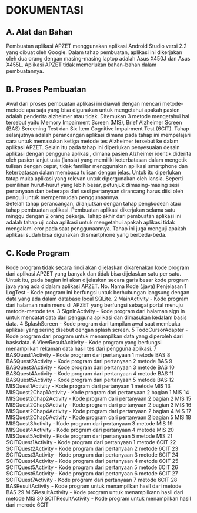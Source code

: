 # DOKUMENTASI

## A.	Alat dan Bahan
Pembuatan aplikasi APZET menggunakan aplikasi Android Studio versi 2.2 yang dibuat oleh Google. Dalam tahap pembuatan, aplikasi ini dikerjakan oleh dua orang dengan masing-masing laptop adalah Asus X450J dan Asus X455L. Aplikasi APZET tidak memerlukan bahan-bahan dalam pembuatannya.

## B.	Proses Pembuatan
Awal dari proses pembuatan aplikasi ini diawali dengan mencari metode-metode apa saja yang bisa digunakan untuk mengetahui apakah pasien adalah penderita alzheimer atau tidak. Ditemukan 3 metode mengetahui hal tersebut yaitu Memory Impairment Screen (MIS), Brief Alzheimer Screen (BAS) Screening Test dan Six Item Cognitive Impairment Test (6CIT). 
Tahap selanjutnya adalah perancangan aplikasi dimana pada tahap ini mempelajari cara untuk memasukan ketiga metode tes Alzheimer tersebut ke dalam aplikasi APZET. Selain itu pada tahap ini diperlukan penyesuaian desain aplikasi dengan pengguna aplikasi, dimana pasien Alzheimer identik diderita oleh pasien lanjut usia (lansia) yang memiliki keterbatasan dalam mengetik tulisan dengan cepat, tidak familiar menggunakan aplikasi smartphone dan keterbatasan dalam membaca tulisan dengan jelas. Untuk itu diperlukan tatap muka aplikasi yang relevan untuk dipergunakan oleh lansia. Seperti pemilihan huruf-huruf yang lebih besar, petunjuk dimasing-masing sesi pertanyaan dan beberapa dari sesi pertanyaan dirancang harus diisi oleh penguji untuk mempermudah penggunaannya.  
Setelah tahap perancangan, dilanjutkan dengan tahap pengkodean atau tahap pembuatan aplikasi. Pembuatan aplikasi dikerjakan selama satu minggu dengan 2 orang pekerja. 
Tahap akhir dari pembuatan aplikasi ini adalah tahap uji coba aplikasi untuk mengetahui apakah aplikasi tidak mengalami eror pada saat penggunaannya. Tahap ini juga menguji apakah aplikasi sudah bisa digunakan di smartphone yang berbeda-beda.

## C.	Kode Program
Kode program tidak secara rinci akan dijelaskan dikarenakan kode program dari aplikasi APZET yang banyak dan tidak bisa dijelaskan satu per satu. Untuk itu, pada bagian ini akan dijelaskan secara garis besar kode program java yang ada didalam aplikasi APZET.
No.	Nama Kode (.java)	Penjelasan
1	LogTest -	Kode program ini berfungsi untuk berhubungan langsung dengan data yang ada dalam database local SQLite.
2	MainActivity - Kode program dari halaman main menu di APZET yang berfungsi sebagai portal menuju metode-metode tes. 
3	SignInActivity -	Kode program dari halaman sign in untuk mencatat data dari pengguna aplikasi dan dimasukan kedalam basis data.
4	SplashScreen -	Kode program dari tampilan awal saat membuka aplikasi yang sering disebut dengan splash screen.
5	TodoCursorAdapter -	Kode program dari program untuk menampilkan data yang diperoleh dari basisdata.
6	ViewResultAcitivity -	Kode program yang berfungsi menampilkan rekaman data hasil tes dari pengguna aplikasi.
7	BASQuest1Activity -	Kode program dari pertanyaan 1 metode BAS
8	BASQuest2Activity -	Kode program dari pertanyaan 2 metode BAS
9	BASQuest3Activity -	Kode program dari pertanyaan 3 metode BAS
10	BASQuest4Activity -	Kode program dari pertanyaan 4 metode BAS
11	BASQuest5Activity -	Kode program dari pertanyaan 5 metode BAS
12	MISQuest1Activity -	Kode program dari pertanyaan 1 metode MIS
13	MISQuest2Chap1Activity -	Kode program dari pertanyaan 2 bagian 1 MIS
14	MISQuest2Chap2Activity -	Kode program dari pertanyaan 2 bagian 2 MIS
15	MISQuest2Chap3Activity -	Kode program dari pertanyaan 2 bagian 3 MIS
16	MISQuest2Chap4Activity -	Kode program dari pertanyaan 2 bagian 4 MIS
17	MISQuest2Chap5Activity -	Kode program dari pertanyaan 2 bagian 5 MIS
18	MISQuest3Activity -	Kode program dari pertanyaan 3 metode MIS
19	MISQuest4Activity -	Kode program dari pertanyaan 4 metode MIS
20	MISQuest5Activity -	Kode program dari pertanyaan 5 metode MIS
21	SCITQuest1Activity -	Kode program dari pertanyaan 1 metode 6CIT
22	SCITQuest2Activity -	Kode program dari pertanyaan 2 metode 6CIT
23	SCITQuest3Activity -	Kode program dari pertanyaan 3 metode 6CIT
24	SCITQuest4Activity -	Kode program dari pertanyaan 4 metode 6CIT
25	SCITQuest5Activity -	Kode program dari pertanyaan 5 metode 6CIT
26	SCITQuest6Activity -	Kode program dari pertanyaan 6 metode 6CIT
27	SCITQuest7Activity -	Kode program dari pertanyaan 7 metode 6CIT
28	BASResultActivity -	Kode program untuk menampilkan hasil dari metode BAS
29	MISResultActivity -	Kode program untuk menampilkann hasil dari metode MIS
30	SCITResultActivity -	Kode program untuk menampilkan hasil dari merode 6CIT



